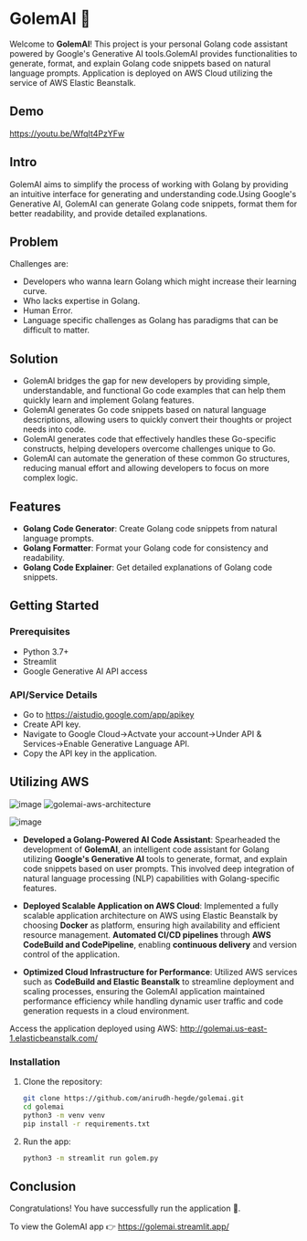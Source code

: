 # GolemAI 🤖

Welcome to **GolemAI**! This project is your personal Golang code assistant powered 
by Google's Generative AI tools.GolemAI provides functionalities to generate, format, 
and explain Golang code snippets based on natural language prompts.
Application is deployed on AWS Cloud utilizing the service of AWS Elastic Beanstalk.

## Demo
https://youtu.be/WfqIt4PzYFw

## Intro
GolemAI aims to simplify the process of working with Golang by providing an intuitive 
interface for generating and understanding code.Using Google's Generative AI, 
GolemAI can generate Golang code snippets, format them for better readability, 
and provide detailed explanations.

## Problem
Challenges are:
* Developers who wanna learn Golang which might increase their learning curve.
* Who lacks expertise in Golang.
* Human Error.
* Language specific challenges as Golang has paradigms that can be difficult to matter.

## Solution
* GolemAl bridges the gap for new developers by providing simple, understandable, and
  functional Go code examples that can help them quickly learn and implement Golang features.
* GolemAl generates Go code snippets based on natural language descriptions, allowing users
  to quickly convert their thoughts or project needs into code.
* GolemAl generates code that effectively handles these Go-specific constructs, helping developers
  overcome challenges unique to Go.
* GolemAl can automate the generation of these common Go structures, reducing manual effort and
  allowing developers to focus on more complex logic.

## Features
* **Golang Code Generator**: Create Golang code snippets from natural language prompts.
* **Golang Formatter**: Format your Golang code for consistency and readability.
* **Golang Code Explainer**: Get detailed explanations of Golang code snippets.

## Getting Started
### Prerequisites
- Python 3.7+
- Streamlit
- Google Generative AI API access
### API/Service Details
- Go to https://aistudio.google.com/app/apikey
- Create API key.
- Navigate to Google Cloud->Actvate your account->Under API & Services->Enable Generative Language API.
- Copy the API key in the application.

## Utilizing AWS
![image](https://github.com/user-attachments/assets/a9d9ba70-d874-4d83-8bee-4723718fa1f1)
![golemai-aws-architecture](https://github.com/user-attachments/assets/7af1e8b1-9704-40e6-9932-0af34cdd6f2b)

![image](https://github.com/user-attachments/assets/ddb3118b-b172-473c-a52c-1222474604ca)
* **Developed a Golang-Powered AI Code Assistant**: Spearheaded the development of **GolemAI**, an intelligent code assistant for Golang utilizing **Google's Generative AI** tools to generate, format, and explain code snippets based on user prompts. This involved deep integration of natural language processing (NLP) capabilities with Golang-specific features.

* **Deployed Scalable Application on AWS Cloud**: Implemented a fully scalable application architecture on AWS using Elastic Beanstalk by choosing **Docker** as platform, ensuring high availability and efficient resource management. **Automated CI/CD pipelines** through **AWS CodeBuild and CodePipeline**, enabling **continuous delivery** and version control of the application.
* **Optimized Cloud Infrastructure for Performance**: Utilized AWS services such as **CodeBuild and Elastic Beanstalk** to streamline deployment and scaling processes, ensuring the GolemAI application maintained performance efficiency while handling dynamic user traffic and code generation requests in a cloud environment.

Access the application deployed using AWS: http://golemai.us-east-1.elasticbeanstalk.com/

### Installation
1. Clone the repository:
   ```bash
   git clone https://github.com/anirudh-hegde/golemai.git
   cd golemai
   python3 -m venv venv
   pip install -r requirements.txt
2. Run the app:
   ```bash
   python3 -m streamlit run golem.py


## Conclusion
Congratulations! You have successfully run the application 🚀️.

To view the GolemAI app 👉 https://golemai.streamlit.app/

